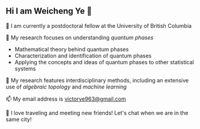 ## Hi I am Weicheng Ye 👋

🔭 I am currently a postdoctoral fellow at the University of British Columbia

👀 My research focuses on understanding *quantum phases* 
- Mathematical theory behind quantum phases
- Characterization and identification of quantum phases
- Applying the concepts and ideas of quantum phases to other statistical systems

🤔 My research features interdisciplinary methods, including an extensive use of *algebraic topology* and *machine learning*

📫 My email address is victorye963@gmail.com

💬 I love traveling and meeting new friends! Let's chat when we are in the same city!

<!--
**Weicheng-Ye/Weicheng-Ye** is a ✨ _special_ ✨ repository because its `README.md` (this file) appears on your GitHub profile.

Here are some ideas to get you started:

- 🔭 I’m currently working on ...
- 🌱 I’m currently learning ...
- 👯 I’m looking to collaborate on ...
- 🤔 I’m looking for help with ...
- 💬 Ask me about ...
- 📫 How to reach me: ...
- 😄 Pronouns: ...
- ⚡ Fun fact: ...
-->
